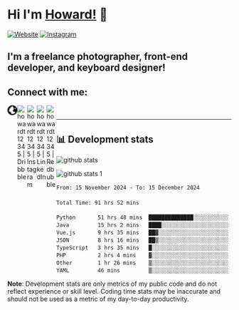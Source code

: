 # Hi I'm [Howard!][website] 👋

[![Website](https://img.shields.io/website?label=howardt12345.com&style=for-the-badge&url=https%3A%2F%2Fhowardt12345.com)](https://howardt12345.com)
[![Instagram](https://img.shields.io/badge/instagram-%23E4405F.svg?&style=for-the-badge&logo=instagram&logoColor=white)](https://instagram.com/howardt12345)

I'm a freelance photographer, front-end developer, and keyboard designer!
---

## Connect with me:

[<img align="left" alt="howardt12345.com" width="22px" src="https://raw.githubusercontent.com/iconic/open-iconic/master/svg/globe.svg" />][website]
[<img align="left" alt="howardt12345 | Dribbble" width="22px" src="https://cdn.jsdelivr.net/npm/simple-icons@v3/icons/dribbble.svg" />][dribbble]
[<img align="left" alt="howardt12345 | Instagram" width="22px" src="https://cdn.jsdelivr.net/npm/simple-icons@v3/icons/instagram.svg" />][instagram]
[<img align="left" alt="howardt12345 | LinkedIn" width="22px" src="https://cdn.jsdelivr.net/npm/simple-icons@v3/icons/linkedin.svg" />][linkedin]
[<img align="left" alt="howardt12345 | Redbubble" width="22px" src="https://cdn.jsdelivr.net/npm/simple-icons@v3/icons/redbubble.svg" />][redbubble]

<br />

---

## 📊 Development stats

![github stats](https://github-readme-stats.vercel.app/api?username=howardt12345&show_icons=true&hide_border=true&theme=dark&hide=contribs,issues)

![github stats 1](https://github-readme-stats.vercel.app/api/top-langs?username=howardt12345&langs_count=8&show_icons=true&hide_border=true&theme=dark&layout=compact)

<!--START_SECTION:waka-->

```txt
From: 15 November 2024 - To: 15 December 2024

Total Time: 91 hrs 52 mins

Python       51 hrs 48 mins  ██████████████░░░░░░░░░░░   55.52 %
Java         15 hrs 2 mins   ████░░░░░░░░░░░░░░░░░░░░░   16.12 %
Vue.js       9 hrs 35 mins   ██▓░░░░░░░░░░░░░░░░░░░░░░   10.27 %
JSON         8 hrs 16 mins   ██▒░░░░░░░░░░░░░░░░░░░░░░   08.87 %
TypeScript   3 hrs 35 mins   █░░░░░░░░░░░░░░░░░░░░░░░░   03.84 %
PHP          2 hrs 4 mins    ▓░░░░░░░░░░░░░░░░░░░░░░░░   02.23 %
Other        1 hr 26 mins    ▒░░░░░░░░░░░░░░░░░░░░░░░░   01.55 %
YAML         46 mins         ▒░░░░░░░░░░░░░░░░░░░░░░░░   00.83 %
```

<!--END_SECTION:waka-->

**Note**: Development stats are only metrics of my public code and do not reflect experience or skill level. Coding time stats may be inaccurate and should not be used as a metric of my day-to-day productivity.

[website]: https://howardt12345.com
[dribbble]: https://dribbble.com/howardt12345
[instagram]: https://instagram.com/howardt12345
[linkedin]: https://linkedin.com/in/howardt12345
[redbubble]: https://www.redbubble.com/people/howardt12345/
